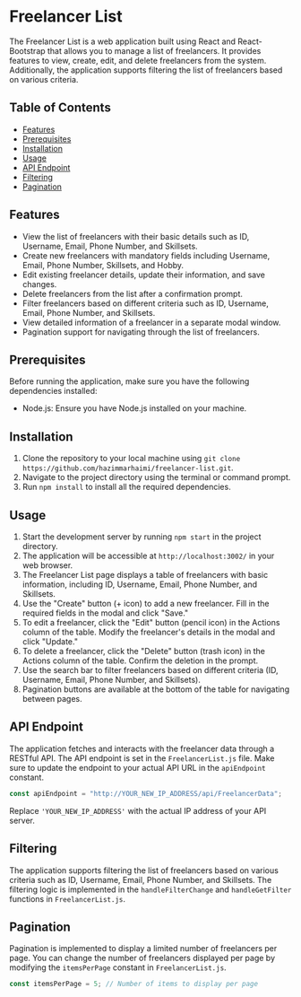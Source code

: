 # Freelancer List

The Freelancer List is a web application built using React and React-Bootstrap that allows you to manage a list of freelancers. It provides features to view, create, edit, and delete freelancers from the system. Additionally, the application supports filtering the list of freelancers based on various criteria.

## Table of Contents

- [Features](#features)
- [Prerequisites](#prerequisites)
- [Installation](#installation)
- [Usage](#usage)
- [API Endpoint](#api-endpoint)
- [Filtering](#filtering)
- [Pagination](#pagination)

## Features

- View the list of freelancers with their basic details such as ID, Username, Email, Phone Number, and Skillsets.
- Create new freelancers with mandatory fields including Username, Email, Phone Number, Skillsets, and Hobby.
- Edit existing freelancer details, update their information, and save changes.
- Delete freelancers from the list after a confirmation prompt.
- Filter freelancers based on different criteria such as ID, Username, Email, Phone Number, and Skillsets.
- View detailed information of a freelancer in a separate modal window.
- Pagination support for navigating through the list of freelancers.

## Prerequisites

Before running the application, make sure you have the following dependencies installed:

- Node.js: Ensure you have Node.js installed on your machine.

## Installation

1. Clone the repository to your local machine using `git clone https://github.com/hazimmarhaimi/freelancer-list.git`.
2. Navigate to the project directory using the terminal or command prompt.
3. Run `npm install` to install all the required dependencies.

## Usage

1. Start the development server by running `npm start` in the project directory.
2. The application will be accessible at `http://localhost:3002/` in your web browser.
3. The Freelancer List page displays a table of freelancers with basic information, including ID, Username, Email, Phone Number, and Skillsets.
4. Use the "Create" button (+ icon) to add a new freelancer. Fill in the required fields in the modal and click "Save."
5. To edit a freelancer, click the "Edit" button (pencil icon) in the Actions column of the table. Modify the freelancer's details in the modal and click "Update."
6. To delete a freelancer, click the "Delete" button (trash icon) in the Actions column of the table. Confirm the deletion in the prompt.
7. Use the search bar to filter freelancers based on different criteria (ID, Username, Email, Phone Number, and Skillsets).
8. Pagination buttons are available at the bottom of the table for navigating between pages.

## API Endpoint

The application fetches and interacts with the freelancer data through a RESTful API. The API endpoint is set in the `FreelancerList.js` file. Make sure to update the endpoint to your actual API URL in the `apiEndpoint` constant.

```jsx
const apiEndpoint = "http://YOUR_NEW_IP_ADDRESS/api/FreelancerData";
```

Replace `'YOUR_NEW_IP_ADDRESS'` with the actual IP address of your API server.

## Filtering

The application supports filtering the list of freelancers based on various criteria such as ID, Username, Email, Phone Number, and Skillsets. The filtering logic is implemented in the `handleFilterChange` and `handleGetFilter` functions in `FreelancerList.js`.

## Pagination

Pagination is implemented to display a limited number of freelancers per page. You can change the number of freelancers displayed per page by modifying the `itemsPerPage` constant in `FreelancerList.js`.

```jsx
const itemsPerPage = 5; // Number of items to display per page
```
